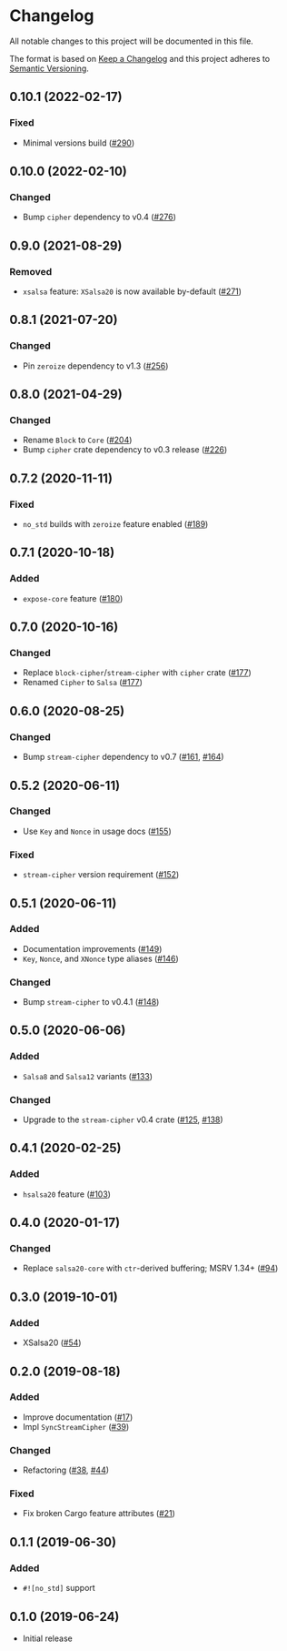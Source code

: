# Changelog

All notable changes to this project will be documented in this file.

The format is based on [Keep a Changelog](https://keepachangelog.com/en/1.0.0/)
and this project adheres to [Semantic Versioning](https://semver.org/spec/v2.0.0.html).

## 0.10.1 (2022-02-17)
### Fixed
- Minimal versions build ([#290])

[#290]: https://github.com/RustCrypto/stream-ciphers/pull/290

## 0.10.0 (2022-02-10)
### Changed
- Bump `cipher` dependency to v0.4 ([#276])

[#276]: https://github.com/RustCrypto/stream-ciphers/pull/276

## 0.9.0 (2021-08-29)
### Removed
- `xsalsa` feature: `XSalsa20` is now available by-default ([#271])

[#271]: https://github.com/RustCrypto/stream-ciphers/pull/271

## 0.8.1 (2021-07-20)
### Changed
- Pin `zeroize` dependency to v1.3 ([#256])

[#256]: https://github.com/RustCrypto/stream-ciphers/pull/256

## 0.8.0 (2021-04-29)
### Changed
- Rename `Block` to `Core` ([#204])
- Bump `cipher` crate dependency to v0.3 release ([#226])

[#204]: https://github.com/RustCrypto/stream-ciphers/pull/204
[#226]: https://github.com/RustCrypto/stream-ciphers/pull/226

## 0.7.2 (2020-11-11)
### Fixed
- `no_std` builds with `zeroize` feature enabled ([#189])

[#189]: https://github.com/RustCrypto/stream-ciphers/pull/189

## 0.7.1 (2020-10-18)
### Added
- `expose-core` feature ([#180])

[#180]: https://github.com/RustCrypto/stream-ciphers/pull/180

## 0.7.0 (2020-10-16)
### Changed
- Replace `block-cipher`/`stream-cipher` with `cipher` crate ([#177])
- Renamed `Cipher` to `Salsa` ([#177])

[#177]: https://github.com/RustCrypto/stream-ciphers/pull/177

## 0.6.0 (2020-08-25)
### Changed
- Bump `stream-cipher` dependency to v0.7 ([#161], [#164])

[#161]: https://github.com/RustCrypto/stream-ciphers/pull/161
[#164]: https://github.com/RustCrypto/stream-ciphers/pull/164

## 0.5.2 (2020-06-11)
### Changed
- Use `Key` and `Nonce` in usage docs ([#155])

### Fixed
- `stream-cipher` version requirement ([#152])

[#155]: https://github.com/RustCrypto/stream-ciphers/pull/155
[#152]: https://github.com/RustCrypto/stream-ciphers/pull/152

## 0.5.1 (2020-06-11)
### Added
- Documentation improvements ([#149])
- `Key`, `Nonce`, and `XNonce` type aliases ([#146])

### Changed
- Bump `stream-cipher` to v0.4.1 ([#148])

[#149]: https://github.com/RustCrypto/stream-ciphers/pull/149
[#148]: https://github.com/RustCrypto/stream-ciphers/pull/148
[#146]: https://github.com/RustCrypto/stream-ciphers/pull/146

## 0.5.0 (2020-06-06)
### Added
- `Salsa8` and `Salsa12` variants ([#133])

### Changed
- Upgrade to the `stream-cipher` v0.4 crate ([#125], [#138])

[#138]: https://github.com/RustCrypto/stream-ciphers/pull/138
[#133]: https://github.com/RustCrypto/stream-ciphers/pull/133
[#125]: https://github.com/RustCrypto/stream-ciphers/pull/125

## 0.4.1 (2020-02-25)
### Added
- `hsalsa20` feature ([#103])

[#103]: https://github.com/RustCrypto/stream-ciphers/pull/103

## 0.4.0 (2020-01-17)
### Changed
- Replace `salsa20-core` with `ctr`-derived buffering; MSRV 1.34+ ([#94])

[#94]: https://github.com/RustCrypto/stream-ciphers/pull/94

## 0.3.0 (2019-10-01)
### Added
- XSalsa20 ([#54])

[#54]: https://github.com/RustCrypto/stream-ciphers/pull/44

## 0.2.0 (2019-08-18)
### Added
- Improve documentation ([#17])
- Impl `SyncStreamCipher` ([#39])

### Changed
- Refactoring ([#38], [#44])

### Fixed
- Fix broken Cargo feature attributes ([#21])

[#44]: https://github.com/RustCrypto/stream-ciphers/pull/44
[#39]: https://github.com/RustCrypto/stream-ciphers/pull/39
[#38]: https://github.com/RustCrypto/stream-ciphers/pull/38
[#21]: https://github.com/RustCrypto/stream-ciphers/pull/21
[#17]: https://github.com/RustCrypto/stream-ciphers/pull/17

## 0.1.1 (2019-06-30)

### Added
- `#![no_std]` support

[#19]: https://github.com/RustCrypto/stream-ciphers/pull/19

## 0.1.0 (2019-06-24)

- Initial release
